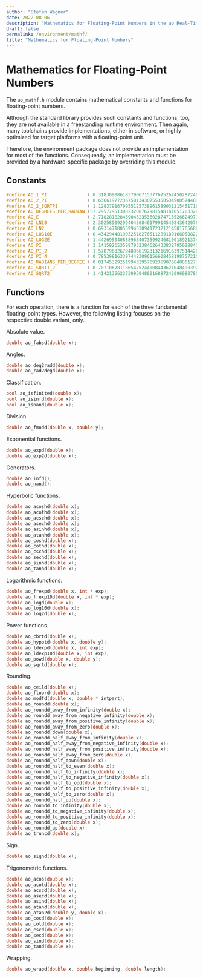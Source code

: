 ```yaml
---
author: "Stefan Wagner"
date: 2022-08-06
description: "Mathematics for Floating-Point Numbers in the ao Real-Time Operating System (RTOS)."
draft: false
permalink: /environment/mathf/
title: "Mathematics for Floating-Point Numbers"
---
```


# Mathematics for Floating-Point Numbers

The `ao_mathf.h` module contains mathematical constants and functions for floating-point numbers. 

Although the standard library provides such constants and functions, too, they are not available in a freestanding runtime environment. Then again, many toolchains provide implementations, either in software, or highly optimized for target platforms with a floating-point unit.

Therefore, the environment package does not provide an implementation for most of the functions. Consequently, an implementation must be provided by a hardware-specific package by overriding this module.

## Constants

```c
#define AO_1_PI               ( 0.31830988618379067153776752674502872406891929148091)
#define AO_2_PI               ( 0.63661977236758134307553505349005744813783858296183)
#define AO_2_SQRTPI           ( 1.12837916709551257389615890312154517168810125865800)
#define AO_DEGREES_PER_RADIAN (57.29577951308232087679815481410517033240547246656432)
#define AO_E                  ( 2.71828182845904523536028747135266249775724709369996)
#define AO_LN10               ( 2.30258509299404568401799145468436420760110148862877)
#define AO_LN2                ( 0.69314718055994530941723212145817656807550013436026)
#define AO_LOG10E             ( 0.43429448190325182765112891891660508229439700580367)
#define AO_LOG2E              ( 1.44269504088896340735992468100189213742664595415299)
#define AO_PI                 ( 3.14159265358979323846264338327950288419716939937511)
#define AO_PI_2               ( 1.57079632679489661923132169163975144209858469968755)
#define AO_PI_4               ( 0.78539816339744830961566084581987572104929234984378)
#define AO_RADIANS_PER_DEGREE ( 0.01745329251994329576923690768488612713442871888542)
#define AO_SQRT1_2            ( 0.70710678118654752440084436210484903928483593768847)
#define AO_SQRT2              ( 1.41421356237309504880168872420969807856967187537695)
```

## Functions

For each operation, there is a function for each of the three fundamental floating-point types. However, the following listing focuses on the respective double variant, only.

Absolute value.

```c
double ao_fabsd(double x);
```

Angles.

```c
double ao_deg2radd(double x);
double ao_rad2degd(double x);
```

Classification.

```c
bool ao_isfinited(double x);
bool ao_isinfd(double x);
bool ao_isnand(double x);
```

Division.

```c
double ao_fmodd(double x, double y);
```

Exponential functions.

```c
double ao_expd(double x);
double ao_exp2d(double x);
```

Generators.

```c
double ao_infd();
double ao_nand();
```

Hyperbolic functions.

```c
double ao_acoshd(double x);
double ao_acothd(double x);
double ao_acschd(double x);
double ao_asechd(double x);
double ao_asinhd(double x);
double ao_atanhd(double x);
double ao_coshd(double x);
double ao_cothd(double x);
double ao_cschd(double x);
double ao_sechd(double x);
double ao_sinhd(double x);
double ao_tanhd(double x);
```

Logarithmic functions.

```c
double ao_frexpd(double x, int * exp);
double ao_frexp10d(double x, int * exp);
double ao_logd(double x);
double ao_log10d(double x);
double ao_log2d(double x);
```

Power functions.

```c
double ao_cbrtd(double x);
double ao_hypotd(double x, double y);
double ao_ldexpd(double x, int exp);
double ao_ldexp10d(double x, int exp);
double ao_powd(double x, double y);
double ao_sqrtd(double x);
```

Rounding.

```c
double ao_ceild(double x);
double ao_floord(double x);
double ao_modfd(double x, double * intpart);
double ao_roundd(double x);
double ao_roundd_away_from_infinity(double x);
double ao_roundd_away_from_negative_infinity(double x);
double ao_roundd_away_from_positive_infinity(double x);
double ao_roundd_away_from_zero(double x);
double ao_roundd_down(double x);
double ao_roundd_half_away_from_infinity(double x);
double ao_roundd_half_away_from_negative_infinity(double x);
double ao_roundd_half_away_from_positive_infinity(double x);
double ao_roundd_half_away_from_zero(double x);
double ao_roundd_half_down(double x);
double ao_roundd_half_to_even(double x);
double ao_roundd_half_to_infinity(double x);
double ao_roundd_half_to_negative_infinity(double x);
double ao_roundd_half_to_odd(double x);
double ao_roundd_half_to_positive_infinity(double x);
double ao_roundd_half_to_zero(double x);
double ao_roundd_half_up(double x);
double ao_roundd_to_infinity(double x);
double ao_roundd_to_negative_infinity(double x);
double ao_roundd_to_positive_infinity(double x);
double ao_roundd_to_zero(double x);
double ao_roundd_up(double x);
double ao_truncd(double x);
```

Sign.

```c
double ao_signd(double x);
```

Trigonometric functions.

```c
double ao_acos(double x);
double ao_acotd(double x);
double ao_acscd(double x);
double ao_asecd(double x);
double ao_asind(double x);
double ao_atand(double x);
double ao_atan2d(double y, double x);
double ao_cosd(double x);
double ao_cotd(double x);
double ao_cscd(double x);
double ao_secd(double x);
double ao_sind(double x);
double ao_tand(double x);
```

Wrapping.

```c
double ao_wrapd(double x, double beginning, double length);
```
